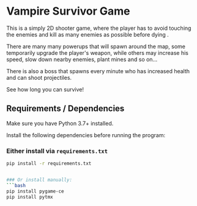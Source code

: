 # Vampire Survivor Game

This is a simply 2D shooter game, where the player has to avoid touching the enemies and kill as many enemies as possible before dying .

There are many many powerups that will spawn around the map, some temporarily upgrade the player's weapon, while others may increase his speed, slow down nearby enemies, plant mines and so on...

There is also a boss that spawns every minute who has increased health and can shoot projectiles.

See how long you can survive!

## Requirements / Dependencies

Make sure you have Python 3.7+ installed.

Install the following dependencies before running the program:

### Either install via `requirements.txt`

```bash
pip install -r requirements.txt


### Or install manually:
```bash
pip install pygame-ce
pip install pytmx



